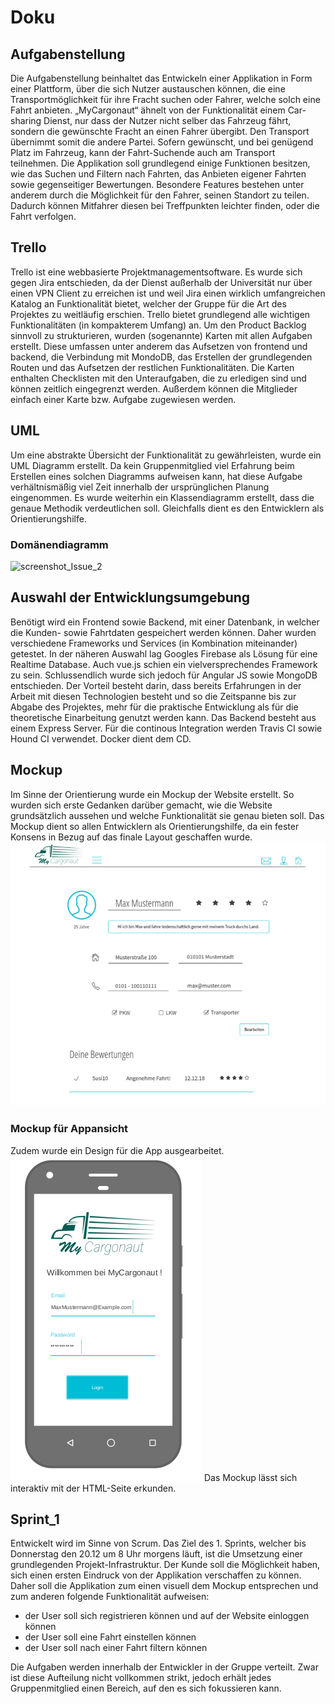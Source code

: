 # Doku

## Aufgabenstellung
Die Aufgabenstellung beinhaltet das Entwickeln einer Applikation in Form einer Plattform, über die sich Nutzer austauschen können, die eine Transportmöglichkeit für ihre Fracht suchen oder Fahrer, welche solch eine Fahrt anbieten. „MyCargonaut“ ähnelt von der Funktionalität einem Car-sharing Dienst, nur dass der Nutzer nicht selber das Fahrzeug fährt, sondern die gewünschte Fracht an einen Fahrer übergibt. Den Transport übernimmt somit die andere Partei. Sofern gewünscht, und bei genügend Platz im Fahrzeug, kann der Fahrt-Suchende auch am Transport teilnehmen. Die Applikation soll grundlegend einige Funktionen besitzen, wie das Suchen und Filtern nach Fahrten, das Anbieten eigener Fahrten sowie gegenseitiger Bewertungen. Besondere Features bestehen unter anderem durch die Möglichkeit für den Fahrer, seinen Standort zu teilen. Dadurch können Mitfahrer diesen bei Treffpunkten leichter finden, oder die Fahrt verfolgen.

## Trello
Trello ist eine webbasierte Projektmanagementsoftware. Es wurde sich gegen Jira entschieden, da der Dienst außerhalb der Universität nur über einen VPN Client zu erreichen ist und weil Jira einen wirklich umfangreichen Katalog an Funktionalität bietet, welcher der Gruppe für die Art des Projektes zu weitläufig erschien. Trello bietet grundlegend alle wichtigen Funktionalitäten (in kompakterem Umfang) an. Um den Product Backlog sinnvoll zu strukturieren, wurden (sogenannte) Karten mit allen Aufgaben erstellt. Diese umfassen unter anderem das Aufsetzen von frontend und backend, die Verbindung mit MondoDB, das Erstellen der grundlegenden Routen und das Aufsetzen der restlichen Funktionalitäten. Die Karten enthalten Checklisten mit den Unteraufgaben, die zu erledigen sind und können zeitlich eingegrenzt werden. Außerdem können die Mitglieder einfach einer Karte bzw. Aufgabe zugewiesen werden.

## UML
Um eine abstrakte Übersicht der Funktionalität zu gewährleisten, wurde ein UML Diagramm erstellt. Da kein Gruppenmitglied viel Erfahrung beim Erstellen eines solchen Diagramms aufweisen kann, hat diese Aufgabe verhältnismäßig viel Zeit innerhalb der ursprünglichen Planung eingenommen. Es wurde weiterhin ein Klassendiagramm erstellt, dass die genaue Methodik verdeutlichen soll. Gleichfalls dient es den Entwicklern als Orientierungshilfe.

### Domänendiagramm
![screenshot_Issue_2](/images/MyCargonaut_Domänendiagramm.PNG)

## Auswahl der Entwicklungsumgebung
Benötigt wird ein Frontend sowie Backend, mit einer Datenbank, in welcher die Kunden- sowie Fahrtdaten gespeichert werden können. Daher wurden verschiedene Frameworks und Services (in Kombination miteinander) getestet. In der näheren Auswahl lag Googles Firebase als Lösung für eine Realtime Database. Auch vue.js schien ein vielversprechendes Framework zu sein. Schlussendlich wurde sich jedoch für Angular JS sowie MongoDB entschieden. Der Vorteil besteht darin, dass bereits Erfahrungen in der Arbeit mit diesen Technologien besteht und so die Zeitspanne bis zur Abgabe des Projektes, mehr für die praktische Entwicklung als für die theoretische Einarbeitung genutzt werden kann. Das Backend besteht aus einem Express Server. Für die continous Integration werden Travis CI sowie Hound CI verwendet. Docker dient dem CD.

## Mockup
Im Sinne der Orientierung wurde ein Mockup der Website erstellt. So wurden sich erste Gedanken darüber gemacht, wie die Website grundsätzlich aussehen und welche Funktionalität sie genau bieten soll. Das Mockup dient so allen Entwicklern als Orientierungshilfe, da ein fester Konsens in Bezug auf das finale Layout geschaffen wurde.
![screenshot_Mockup](/images/Profilansicht.png)

### Mockup für Appansicht
Zudem wurde ein Design für die App ausgearbeitet. 
![screenshot_MockupApp](/images/Mobilemockup.png)
Das Mockup lässt sich interaktiv mit der HTML-Seite erkunden.


## Sprint_1
Entwickelt wird im Sinne von Scrum. Das Ziel des 1. Sprints, welcher bis Donnerstag den 20.12 um 8 Uhr morgens läuft, ist die Umsetzung einer grundlegenden Projekt-Infrastruktur. Der Kunde soll die Möglichkeit haben, sich einen ersten Eindruck von der Applikation verschaffen zu können. Daher soll die Applikation zum einen visuell dem Mockup entsprechen und zum anderen folgende Funktionalität aufweisen:
- der User soll sich registrieren können und auf der Website einloggen können
- der User soll eine Fahrt einstellen können
- der User soll nach einer Fahrt filtern können

Die Aufgaben werden innerhalb der Entwickler in der Gruppe verteilt. Zwar ist diese Aufteilung nicht vollkommen strikt, jedoch erhält jedes Gruppenmitglied einen Bereich, auf den es sich fokussieren kann.
